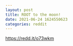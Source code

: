 ```yaml
--- 
layout: post 
title: ROOT to the moon! 
date: 2021-06-24 1624550623 
categories: reddit 
--- 
```

https://redd.it/o73wkm